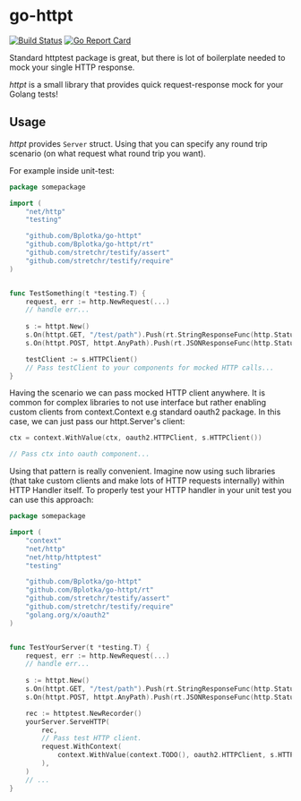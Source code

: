 # go-httpt

[![Build Status](https://travis-ci.org/Bplotka/go-httpt.svg?branch=master)](https://travis-ci.org/Bplotka/go-httpt) [![Go Report Card](https://goreportcard.com/badge/github.com/Bplotka/go-httpt)](https://goreportcard.com/report/github.com/Bplotka/go-httpt)

Standard httptest package is great, but there is lot of boilerplate needed to mock your single HTTP response.

*httpt* is a small library that provides quick request-response mock for your Golang tests!

## Usage

*httpt* provides `Server` struct. Using that you can specify any round trip scenario (on what request what round trip you want).

For example inside unit-test:
```go
package somepackage

import (
	"net/http"
	"testing"

	"github.com/Bplotka/go-httpt"
	"github.com/Bplotka/go-httpt/rt"
	"github.com/stretchr/testify/assert"
	"github.com/stretchr/testify/require"
)


func TestSomething(t *testing.T) {
    request, err := http.NewRequest(...)
    // handle err...
            
    s := httpt.New()
    s.On(httpt.GET, "/test/path").Push(rt.StringResponseFunc(http.StatusBadRequest, "really_bad_request"))
    s.On(httpt.POST, httpt.AnyPath).Push(rt.JSONResponseFunc(http.StatusOK, []byte(`{"error": "really_bad_request"}`)))

    testClient := s.HTTPClient()
    // Pass testClient to your components for mocked HTTP calls...
}
```

Having the scenario we can pass mocked HTTP client anywhere. It is common for complex libraries to not use interface but 
rather enabling custom clients from context.Context e.g standard oauth2 package. In this case, we can just pass our httpt.Server's client:

```go
ctx = context.WithValue(ctx, oauth2.HTTPClient, s.HTTPClient())

// Pass ctx into oauth component...
```

Using that pattern is really convenient. Imagine now using such libraries (that take custom clients and make lots of HTTP requests internally) within
HTTP Handler itself. To properly test your HTTP handler in your unit test you can use this approach:

```go
package somepackage

import (
    "context"
	"net/http"
	"net/http/httptest"
	"testing"

	"github.com/Bplotka/go-httpt"
	"github.com/Bplotka/go-httpt/rt"
	"github.com/stretchr/testify/assert"
	"github.com/stretchr/testify/require"
	"golang.org/x/oauth2"
)


func TestYourServer(t *testing.T) {
    request, err := http.NewRequest(...)
    // handle err...
    
    s := httpt.New()
    s.On(httpt.GET, "/test/path").Push(rt.StringResponseFunc(http.StatusBadRequest, "really_bad_request"))
    s.On(httpt.POST, httpt.AnyPath).Push(rt.JSONResponseFunc(http.StatusOK, []byte(`{"error": "really_bad_request"}`)))

    rec := httptest.NewRecorder()
   	yourServer.ServeHTTP(
 		rec,
  		// Pass test HTTP client.
   		request.WithContext(
   		    context.WithValue(context.TODO(), oauth2.HTTPClient, s.HTTPClient()),
        ),
   	)
   	// ...
}
```